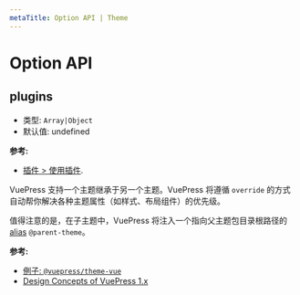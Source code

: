 ```yaml
---
metaTitle: Option API | Theme
---
```


# Option API

## plugins

- 类型: `Array|Object`
- 默认值: undefined

**参考:**

- [插件 > 使用插件](../plugin/using-a-plugin.md).

VuePress 支持一个主题继承于另一个主题。VuePress 将遵循 `override` 的方式自动帮你解决各种主题属性（如样式、布局组件）的优先级。

值得注意的是，在子主题中，VuePress 将注入一个指向父主题包目录根路径的 [alias](../plugin/option-api.md#alias) `@parent-theme`。

**参考:**

- [例子: `@vuepress/theme-vue`](https://github.com/vuejs/vuepress/tree/master/packages/@vuepress/theme-vue)
- [Design Concepts of VuePress 1.x](../miscellaneous/design-concepts.md)
